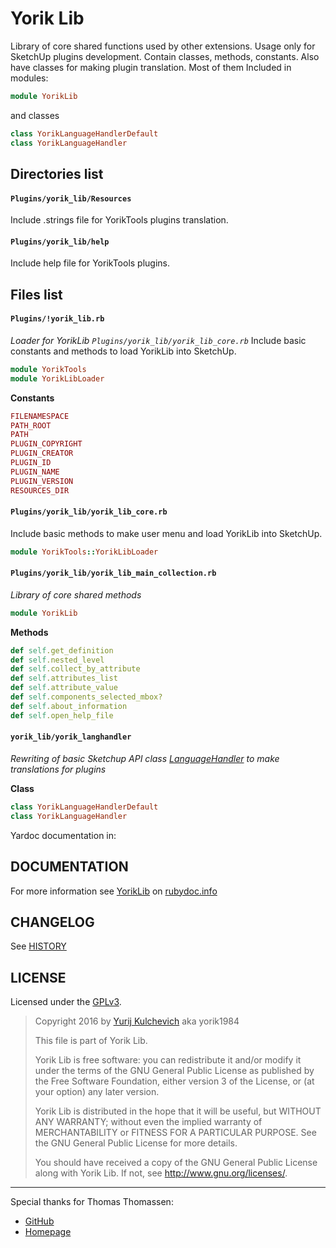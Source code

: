 Yorik Lib
=========
Library of core shared functions used by other extensions. Usage only for SketchUp plugins development. Contain classes, methods, constants. Also have classes for making plugin translation. Most of them Included in modules:

```ruby
module YorikLib
```

and classes

```ruby
class YorikLanguageHandlerDefault
class YorikLanguageHandler
```

Directories list
----------------
#### `Plugins/yorik_lib/Resources`
Include .strings file for YorikTools plugins translation.

#### `Plugins/yorik_lib/help`
Include help file for YorikTools plugins.

Files list
----------------

#### `Plugins/!yorik_lib.rb`

*Loader for YorikLib `Plugins/yorik_lib/yorik_lib_core.rb`*
Include basic constants and methods to load YorikLib into SketchUp.

```ruby
module YorikTools
module YorikLibLoader
```

**Constants**

```ruby
FILENAMESPACE
PATH_ROOT
PATH
PLUGIN_COPYRIGHT
PLUGIN_CREATOR
PLUGIN_ID
PLUGIN_NAME
PLUGIN_VERSION
RESOURCES_DIR
```

#### `Plugins/yorik_lib/yorik_lib_core.rb`
    
Include basic methods to make user menu and load YorikLib into SketchUp.

```ruby
module YorikTools::YorikLibLoader
```


#### `Plugins/yorik_lib/yorik_lib_main_collection.rb`
*Library of core shared methods*

```ruby
module YorikLib
```

**Methods**

```ruby
def self.get_definition
def self.nested_level
def self.collect_by_attribute
def self.attributes_list
def self.attribute_value
def self.components_selected_mbox?
def self.about_information
def self.open_help_file
```

#### `yorik_lib/yorik_langhandler`
*Rewriting of basic Sketchup API class [LanguageHandler](http://www.sketchup.com/intl/en/developer/docs/ourdoc/languagehandler) to make translations for plugins* 

**Class**

```ruby
class YorikLanguageHandlerDefault
class YorikLanguageHandler
```

 Yardoc documentation in: 

DOCUMENTATION
---------

For more information see [YorikLib](http://www.rubydoc.info/github/yorik1984/Yorik_Lib/index) on [rubydoc.info](http://www.rubydoc.info)

CHANGELOG
---------

See [HISTORY](HISTORY.md)

LICENSE
-------

Licensed under the [GPLv3](https://www.gnu.org/licenses/gpl-3.0.txt).

> Copyright 2016 by  [Yurij Kulchevich](mailto:yorik1984@gmail.com) aka yorik1984
>
> This file is part of Yorik Lib.
>
> Yorik Lib is free software: you can redistribute it and/or modify
> it under the terms of the GNU General Public License as published by
> the Free Software Foundation, either version 3 of the License, or
> (at your option) any later version.
>
> Yorik Lib is distributed in the hope that it will be useful,
> but WITHOUT ANY WARRANTY; without even the implied warranty of
> MERCHANTABILITY or FITNESS FOR A PARTICULAR PURPOSE.  See the
> GNU General Public License for more details.
>
> You should have received a copy of the GNU General Public License
> along with Yorik Lib.  If not, see <http://www.gnu.org/licenses/>.
> 

---
Special thanks for Thomas Thomassen:
* [GitHub](https://github.com/thomthom)
* [Homepage](http://www.thomthom.net/)
